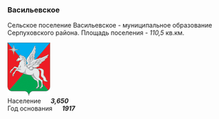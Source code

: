 <!--2024-02-06 01:26:55-->
### Васильевское
Сельское поселение Васильевское - муниципальное образование Серпуховского района.
Площадь поселения - *110,5* кв.км.

<img src="./Vasilevskoe_Serpuh.png" width="96px"><br>
Население &emsp; ***3,650*** &emsp;<br>
Год&nbsp;основания &emsp; ***1917***
